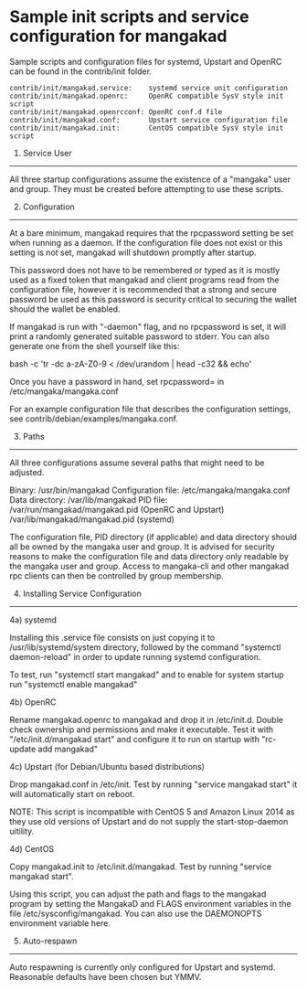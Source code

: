 Sample init scripts and service configuration for mangakad
==========================================================

Sample scripts and configuration files for systemd, Upstart and OpenRC
can be found in the contrib/init folder.

    contrib/init/mangakad.service:    systemd service unit configuration
    contrib/init/mangakad.openrc:     OpenRC compatible SysV style init script
    contrib/init/mangakad.openrcconf: OpenRC conf.d file
    contrib/init/mangakad.conf:       Upstart service configuration file
    contrib/init/mangakad.init:       CentOS compatible SysV style init script

1. Service User
---------------------------------

All three startup configurations assume the existence of a "mangaka" user
and group.  They must be created before attempting to use these scripts.

2. Configuration
---------------------------------

At a bare minimum, mangakad requires that the rpcpassword setting be set
when running as a daemon.  If the configuration file does not exist or this
setting is not set, mangakad will shutdown promptly after startup.

This password does not have to be remembered or typed as it is mostly used
as a fixed token that mangakad and client programs read from the configuration
file, however it is recommended that a strong and secure password be used
as this password is security critical to securing the wallet should the
wallet be enabled.

If mangakad is run with "-daemon" flag, and no rpcpassword is set, it will
print a randomly generated suitable password to stderr.  You can also
generate one from the shell yourself like this:

bash -c 'tr -dc a-zA-Z0-9 < /dev/urandom | head -c32 && echo'

Once you have a password in hand, set rpcpassword= in /etc/mangaka/mangaka.conf

For an example configuration file that describes the configuration settings,
see contrib/debian/examples/mangaka.conf.

3. Paths
---------------------------------

All three configurations assume several paths that might need to be adjusted.

Binary:              /usr/bin/mangakad
Configuration file:  /etc/mangaka/mangaka.conf
Data directory:      /var/lib/mangakad
PID file:            /var/run/mangakad/mangakad.pid (OpenRC and Upstart)
                     /var/lib/mangakad/mangakad.pid (systemd)

The configuration file, PID directory (if applicable) and data directory
should all be owned by the mangaka user and group.  It is advised for security
reasons to make the configuration file and data directory only readable by the
mangaka user and group.  Access to mangaka-cli and other mangakad rpc clients
can then be controlled by group membership.

4. Installing Service Configuration
-----------------------------------

4a) systemd

Installing this .service file consists on just copying it to
/usr/lib/systemd/system directory, followed by the command
"systemctl daemon-reload" in order to update running systemd configuration.

To test, run "systemctl start mangakad" and to enable for system startup run
"systemctl enable mangakad"

4b) OpenRC

Rename mangakad.openrc to mangakad and drop it in /etc/init.d.  Double
check ownership and permissions and make it executable.  Test it with
"/etc/init.d/mangakad start" and configure it to run on startup with
"rc-update add mangakad"

4c) Upstart (for Debian/Ubuntu based distributions)

Drop mangakad.conf in /etc/init.  Test by running "service mangakad start"
it will automatically start on reboot.

NOTE: This script is incompatible with CentOS 5 and Amazon Linux 2014 as they
use old versions of Upstart and do not supply the start-stop-daemon uitility.

4d) CentOS

Copy mangakad.init to /etc/init.d/mangakad. Test by running "service mangakad start".

Using this script, you can adjust the path and flags to the mangakad program by
setting the MangakaD and FLAGS environment variables in the file
/etc/sysconfig/mangakad. You can also use the DAEMONOPTS environment variable here.

5. Auto-respawn
-----------------------------------

Auto respawning is currently only configured for Upstart and systemd.
Reasonable defaults have been chosen but YMMV.
